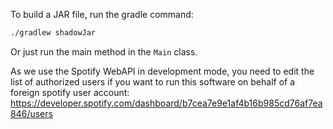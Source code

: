 To build a JAR file, run the gradle command:
```bash
./gradlew shadowJar
```

Or just run the main method in the `Main` class.

As we use the Spotify WebAPI in development mode, you need to edit the list of authorized users if you want to run this software on behalf of a foreign spotify user account:
https://developer.spotify.com/dashboard/b7cea7e9e1af4b16b985cd76af7ea846/users